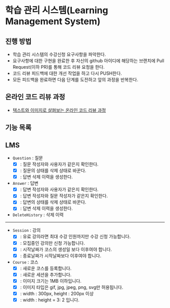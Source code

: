 # 학습 관리 시스템(Learning Management System)
## 진행 방법
* 학습 관리 시스템의 수강신청 요구사항을 파악한다.
* 요구사항에 대한 구현을 완료한 후 자신의 github 아이디에 해당하는 브랜치에 Pull Request(이하 PR)를 통해 코드 리뷰 요청을 한다.
* 코드 리뷰 피드백에 대한 개선 작업을 하고 다시 PUSH한다.
* 모든 피드백을 완료하면 다음 단계를 도전하고 앞의 과정을 반복한다.

## 온라인 코드 리뷰 과정
* [텍스트와 이미지로 살펴보는 온라인 코드 리뷰 과정](https://github.com/next-step/nextstep-docs/tree/master/codereview)


## 기능 목록
## LMS
* `Question` : 질문
    * [x] : 질문 작성자와 사용자가 같은지 확인한다.
    * [x] : 질문의 상태를 삭제 상태로 바꾼다.
    * [x] : 답변 삭제 이력을 생성한다.

* `Answer` : 답변
    * [x] : 답변 작성자와 사용자가 같은지 확인한다.
    * [x] : 답변 작성자와 질문 작성자가 같은지 확인한다.
    * [x] : 답변의 상태를 삭제 상태로 바꾼다.
    * [x] : 답변 삭제 이력을 생성한다.

* `DeleteHistory` : 삭제 이력

---

* `Session` : 강의
  * [x] : 유료 강의라면 최대 수강 인원까지만 수강 신청 가능합니다.
  * [x] : 모집중인 강의만 신청 가능합니다.
  * [x] : 시작날짜가 코스의 생성일 보다 이후여야 합니다.
  * [x] : 종료날짜가 시작날짜보다 이후여야 합니다.

* `Course` : 코스
  * [x] : 새로운 코스를 등록합니다.
  * [x] : 새로운 세션을 추가합니다.
  * [x] : 이미지 크기는 1MB 이하입니다.
  * [x] : 이미지 타입은 gif, jpg, jpeg, png, svg만 허용됩니다.
  * [x] : width : 300px, height : 200px 이상
  * [x] : width : height = 3: 2 입니다.